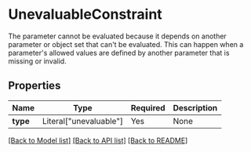 # UnevaluableConstraint

The parameter cannot be evaluated because it depends on another parameter or object set that can't be evaluated.
This can happen when a parameter's allowed values are defined by another parameter that is missing or invalid.


## Properties
| Name | Type | Required | Description |
| ------------ | ------------- | ------------- | ------------- |
**type** | Literal["unevaluable"] | Yes | None |


[[Back to Model list]](../../../../README.md#models-v1-link) [[Back to API list]](../../../../README.md#apis-v1-link) [[Back to README]](../../../../README.md)
